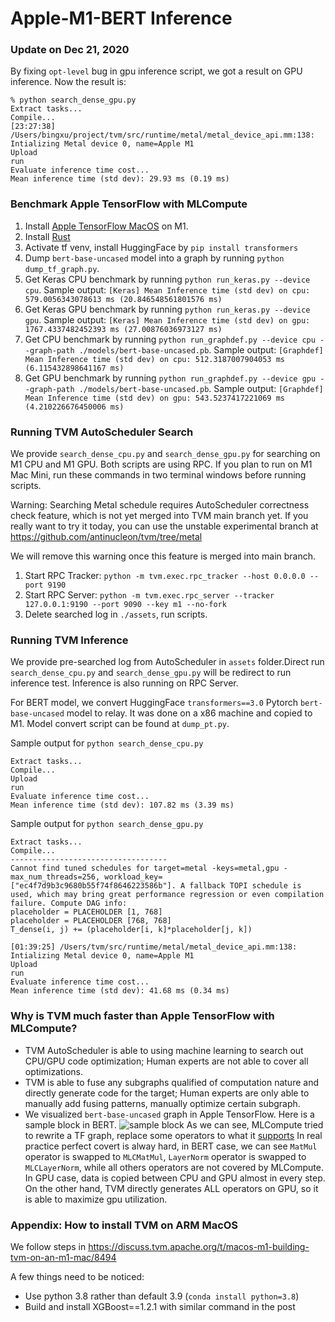 # Apple-M1-BERT Inference

### Update on Dec 21, 2020

By fixing `opt-level` bug in gpu inference script, we got a result on GPU inference. Now the result is:
```
% python search_dense_gpu.py 
Extract tasks...
Compile...
[23:27:38] /Users/bingxu/project/tvm/src/runtime/metal/metal_device_api.mm:138: Intializing Metal device 0, name=Apple M1
Upload
run
Evaluate inference time cost...
Mean inference time (std dev): 29.93 ms (0.19 ms)
```

### Benchmark Apple TensorFlow with MLCompute
1. Install [Apple TensorFlow MacOS](https://github.com/apple/tensorflow_macos) on M1.
2. Install [Rust](https://www.rust-lang.org/tools/install)
3. Activate tf venv, install HuggingFace by `pip install transformers`
4. Dump `bert-base-uncased` model into a graph by running `python dump_tf_graph.py`. 
5. Get Keras CPU benchmark by running `python run_keras.py --device cpu`. Sample output: `[Keras] Mean Inference time (std dev) on cpu: 579.0056343078613 ms (20.846548561801576 ms)`
6. Get Keras GPU benchmark by running `python run_keras.py --device gpu`. Sample output: `[Keras] Mean Inference time (std dev) on gpu: 1767.4337482452393 ms (27.00876036973127 ms)`
7. Get CPU benchmark by running `python run_graphdef.py --device cpu --graph-path ./models/bert-base-uncased.pb`. Sample output: `[Graphdef] Mean Inference time (std dev) on cpu: 512.3187007904053 ms (6.115432898641167 ms)`
8. Get GPU benchmark by running `python run_graphdef.py --device gpu --graph-path ./models/bert-base-uncased.pb`. Sample output: `[Graphdef] Mean Inference time (std dev) on gpu: 543.5237417221069 ms (4.210226676450006 ms)`

### Running TVM AutoScheduler Search
We provide `search_dense_cpu.py` and `search_dense_gpu.py` for searching on M1 CPU and M1 GPU. Both scripts are using RPC. If you plan to run on M1 Mac Mini, run these commands in two terminal windows before running scripts.

Warning: Searching Metal schedule requires AutoScheduler correctness check feature, which is not yet merged into TVM main branch yet. If you really want to try it today, you can use the unstable experimental branch at https://github.com/antinucleon/tvm/tree/metal

We will remove this warning once this feature is merged into main branch.

1. Start RPC Tracker: `python -m tvm.exec.rpc_tracker --host 0.0.0.0 --port 9190`
2. Start RPC Server: `python -m tvm.exec.rpc_server --tracker 127.0.0.1:9190 --port 9090 --key m1 --no-fork`
3. Delete searched log in `./assets`, run scripts.

### Running TVM Inference
We provide pre-searched log from AutoScheduler in `assets` folder.Direct run `search_dense_cpu.py` and `search_dense_gpu.py` will be redirect to run inference test. Inference is also running on RPC Server.

For BERT model, we convert HuggingFace `transformers==3.0` Pytorch `bert-base-uncased` model to relay. It was done on a x86 machine and copied to M1. Model convert script can be found at `dump_pt.py`.

Sample output for `python search_dense_cpu.py`
```
Extract tasks...
Compile...
Upload
run
Evaluate inference time cost...
Mean inference time (std dev): 107.82 ms (3.39 ms)
```

Sample output for `python search_dense_gpu.py`
```
Extract tasks...
Compile...
-----------------------------------
Cannot find tuned schedules for target=metal -keys=metal,gpu -max_num_threads=256, workload_key=["ec4f7d9b3c9680b55f74f8646223586b"]. A fallback TOPI schedule is used, which may bring great performance regression or even compilation failure. Compute DAG info:
placeholder = PLACEHOLDER [1, 768]
placeholder = PLACEHOLDER [768, 768]
T_dense(i, j) += (placeholder[i, k]*placeholder[j, k])

[01:39:25] /Users/tvm/src/runtime/metal/metal_device_api.mm:138: Intializing Metal device 0, name=Apple M1
Upload
run
Evaluate inference time cost...
Mean inference time (std dev): 41.68 ms (0.34 ms)
```

### Why is TVM much faster than Apple TensorFlow with MLCompute?
- TVM AutoScheduler is able to using machine learning to search out CPU/GPU code optimization; Human experts are not able to cover all optimizations.
- TVM is able to fuse any subgraphs qualified of computation nature and directly generate code for the target; Human experts are only able to manually add fusing patterns, manually optimize certain subgraph.
- We visualized `bert-base-uncased` graph in Apple TensorFlow. Here is a sample block in BERT. ![sample block](assets/tf_block.png)
  As we can see, MLCompute tried to rewrite a TF graph, replace some operators to what it [supports](https://developer.apple.com/documentation/mlcompute/layers)
  In real practice perfect covert is alway hard, in BERT case, we can see `MatMul` operator is swapped to `MLCMatMul`, `LayerNorm` operator is swapped to `MLCLayerNorm`, while all others operators are not covered by MLCompute. In GPU case, data is copied between CPU and GPU almost in every step. On the other hand, TVM directly generates ALL operators on GPU, so it is able to maximize gpu utilization.


### Appendix: How to install TVM on ARM MacOS
We follow steps in https://discuss.tvm.apache.org/t/macos-m1-building-tvm-on-an-m1-mac/8494

A few things need to be noticed:
- Use python 3.8 rather than default 3.9 (`conda install python=3.8`)
- Build and install XGBoost==1.2.1 with similar command in the post

